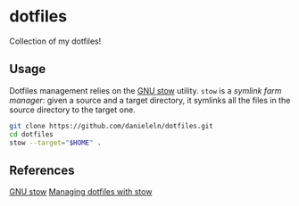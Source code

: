 # dotfiles
Collection of my dotfiles!


## Usage
Dotfiles management relies on the [GNU stow](https://www.gnu.org/software/stow/)
utility.
`stow` is a *symlink farm manager*: given a source and a target directory,
it symlinks all the files in the source directory to the target one.
```bash
git clone https://github.com/danieleln/dotfiles.git
cd dotfiles
stow --target="$HOME" .
```

## References
[GNU stow](https://www.gnu.org/software/stow/)
[Managing dotfiles with stow](https://www.youtube.com/watch?v=y6XCebnB9gs)
